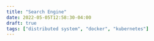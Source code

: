 ```yaml
---
title: "Search Engine"
date: 2022-05-05T12:58:30-04:00
draft: true
tags: ["distributed system", "docker", "kubernetes"]
---
```

